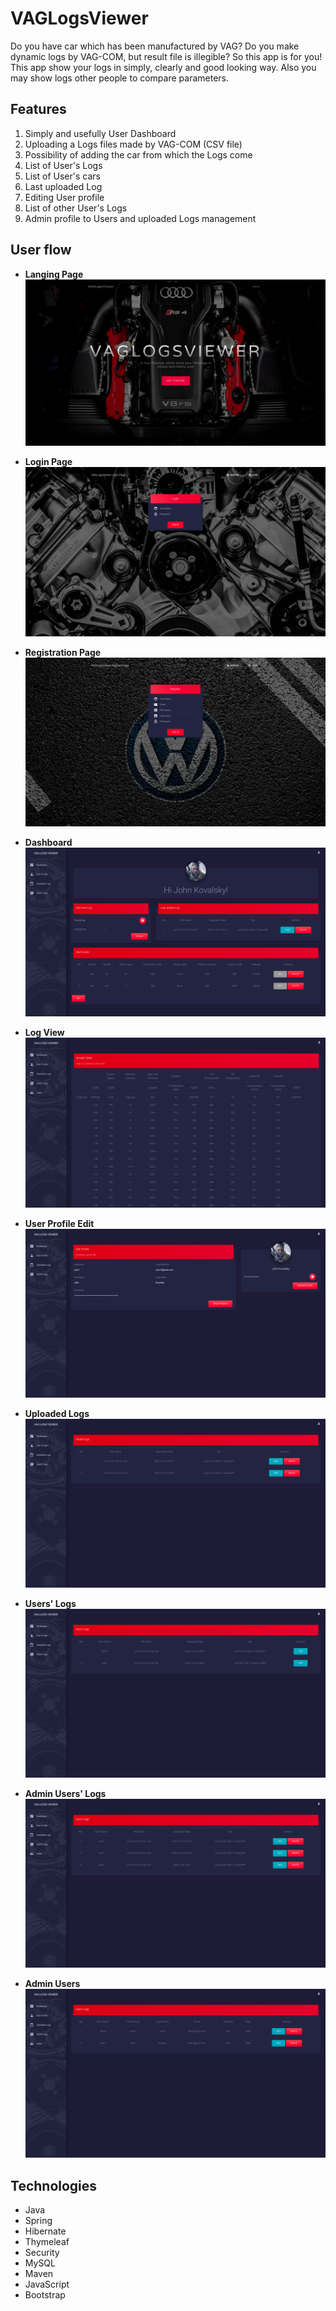 ﻿# VAGLogsViewer
Do you have car which has been manufactured by VAG?  Do you make dynamic logs by VAG-COM, but result file is illegible? So this app is for you! This app show your logs in simply, clearly and good looking way. Also you may show logs other people to compare parameters.

## Features

 1. Simply and usefully User Dashboard
 2. Uploading a Logs files made by VAG-COM (CSV file)
 3. Possibility of adding the car from which the Logs come
 4. List of User's Logs
 5. List of User's cars
 6. Last uploaded Log
 7. Editing User profile
 8. List of other User's Logs
 9. Admin profile to Users and uploaded Logs management

## User flow

 - **Langing Page**
![](https://github.com/DamianRasilewicz/VAGLogsViewer/blob/main/src/main/demoViews/LangingPage.png)

 - **Login Page**
![](https://github.com/DamianRasilewicz/VAGLogsViewer/blob/main/src/main/demoViews/LoginPage.png)
 
  - **Registration Page**
![](https://github.com/DamianRasilewicz/VAGLogsViewer/blob/main/src/main/demoViews/RegisterPage.png)

  - **Dashboard**
![](https://github.com/DamianRasilewicz/VAGLogsViewer/blob/main/src/main/demoViews/Dashboard.png)

  - **Log View**
![](https://github.com/DamianRasilewicz/VAGLogsViewer/blob/main/src/main/demoViews/LogView.png)

  - **User Profile Edit**
![](https://github.com/DamianRasilewicz/VAGLogsViewer/blob/main/src/main/demoViews/UserProfileEdit.png)

  - **Uploaded Logs**
![](https://github.com/DamianRasilewicz/VAGLogsViewer/blob/main/src/main/demoViews/UploadedLogs.png)

  - **Users' Logs**
![](https://github.com/DamianRasilewicz/VAGLogsViewer/blob/main/src/main/demoViews/UsersLogs.png)

  - **Admin Users' Logs**
![](https://github.com/DamianRasilewicz/VAGLogsViewer/blob/main/src/main/demoViews/AdminUsersLogs.png)

  - **Admin Users**
![](https://github.com/DamianRasilewicz/VAGLogsViewer/blob/main/src/main/demoViews/AdminUsers.png)

## Technologies
-   Java
-   Spring
-   Hibernate
-   Thymeleaf
-   Security
-   MySQL
-   Maven
-   JavaScript
-   Bootstrap
